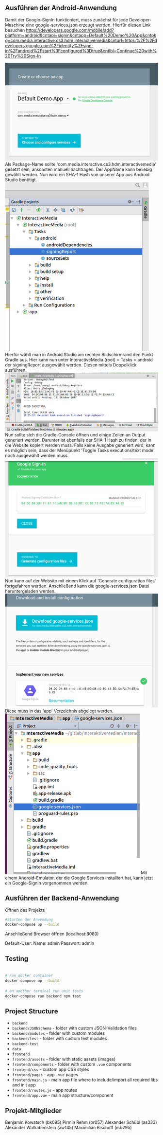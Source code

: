 ## Ausführen der Android-Anwendung
Damit der Google-SignIn funktioniert, muss zunächst für jede Developer-Maschine eine google-services.json erzeugt werden.
Hierfür diesen Link besuchen https://developers.google.com/mobile/add?platform=android&cntapi=signin&cntapp=Default%20Demo%20App&cntpkg=com.media.interactive.cs3.hdm.interactivemedia&cnturl=https:%2F%2Fdevelopers.google.com%2Fidentity%2Fsign-in%2Fandroid%2Fstart%3Fconfigured%3Dtrue&cntlbl=Continue%20with%20Try%20Sign-In

![](doc/images/SetPackageAndAppName.png)
Als Package-Name sollte 'com.media.interactive.cs3.hdm.interactivemedia' gesetzt sein, ansonsten manuell nachtragen.
Der AppName kann beliebig gewählt werden.
Nun wird ein SHA-1 Hash von unserer App aus Android Studio benötigt.
![](doc/images/Android-Studio-Gradle-SigningReport.png)
 Hierfür wählt man in Android Studio am rechten Bildschirmrand den Punkt Gradle aus. Hier kann nun unter InteractiveMedia (root) > Tasks > android  der signingReport ausgewählt werden. Diesen mittels Doppelklick ausführen.
![](doc/images/SigningReport-Output.png)
  Nun sollte sich die Gradle-Console öffnen und einige Zeilen an Output generiert werden. Darunter ist ebenfalls der SHA-1 Hash zu finden, der in die Website kopiert werden muss. Falls keine Ausgabe generiert wird, kann es möglich sein, dass der Menüpunkt 'Toggle Tasks executions/text mode' noch ausgewählt werden muss.
  ![](doc/images/PasteSHA1.png)
Nun kann auf der Website mit einem Klick auf 'Generate configuration files' fortgefahren werden. Anschließend kann die google-services.json Datei heruntergeladen werden.
![](doc/images/DownloadGoogleServicesJSON.png)
 Diese muss in das 'app' Verzeichnis abgelegt werden.
![](doc/images/StoreIntoAppFolder.png)
  Mit einem Android-Emulator, der die Google Services installiert hat, kann jetzt ein Google-SignIn vorgenommen werden.

## Ausführen der Backend-Anwendung
Öffnen des Projekts
```bash
#Starten der Anwendung
docker-compose up --build
```
Anschließend Browser öffnen (localhost:8080)

Default-User:
Name: admin
Passwort: admin

## Testing

``` bash

# run docker container
docker-compose up --build

# on another terminal run unit tests
docker-compose run backend npm test

```

## Project Structure
* `backend`
* `backend/JSONSchema` - folder with custom JSON-Validation files
* `backend/modules` - folder with custom modules
* `backend/test` - folder with custom test modules
* `backend-test`
* `data`
* `frontend`
* `frontend/assets` - folder with static assets (images)
* `frontend/components` - folder with custom `.vue` components
* `frontend/css` - custom app CSS styles
* `frontend/pages` - app `.vue` pages
* `frontend/main.js` - main app file where to include/import all required libs and init app
* `frontend/routes.js` - app routes
* `frontend/app.vue` - main app structure/component

## Projekt-Mitglieder
Benjamin Kowatsch (bk095)
Pirmin Rehm (pr057)
Alexander Schübl (as333)
Alexander Wallrabenstein (aw145)
Maximilian Bischoff (mb295)
